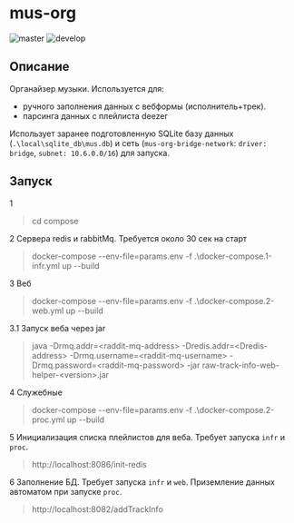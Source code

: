 # mus-org
![master](https://github.com/vlarr/mus-org/workflows/master/badge.svg) 
![develop](https://github.com/vlarr/mus-org/workflows/develop/badge.svg)

## Описание

Органайзер музыки. Используется для:
- ручного заполнения данных с вебформы (исполнитель+трек).
- парсинга данных с плейлиста deezer
 
Использует заранее подготовленную SQLite базу данных (`.\local\sqlite_db\mus.db`) и
 сеть (`mus-org-bridge-network`: `driver: bridge`, `subnet: 10.6.0.0/16`) для запуска.

## Запуск

1

> cd compose 

2 Сервера redis и rabbitMq. Требуется около 30 сек на старт

> docker-compose --env-file=params.env -f .\docker-compose.1-infr.yml up --build

3 Веб
> docker-compose --env-file=params.env -f .\docker-compose.2-web.yml up --build

3.1 Запуск веба через jar

> java -Drmq.addr=\<raddit-mq-address> -Dredis.addr=\<Dredis-address> -Drmq.username=\<raddit-mq-username> -Drmq.password=\<raddit-mq-password> -jar raw-track-info-web-helper-\<version\>.jar

4 Служебные
> docker-compose --env-file=params.env -f .\docker-compose.2-proc.yml up --build

5 Инициализация списка плейлистов для веба. Требует запуска `infr` и `proc`.
> http://localhost:8086/init-redis

6 Заполнение БД. Требует запуска `infr` и `web`. Приземление данных автоматом при запуске `proc`. 
> http://localhost:8082/addTrackInfo